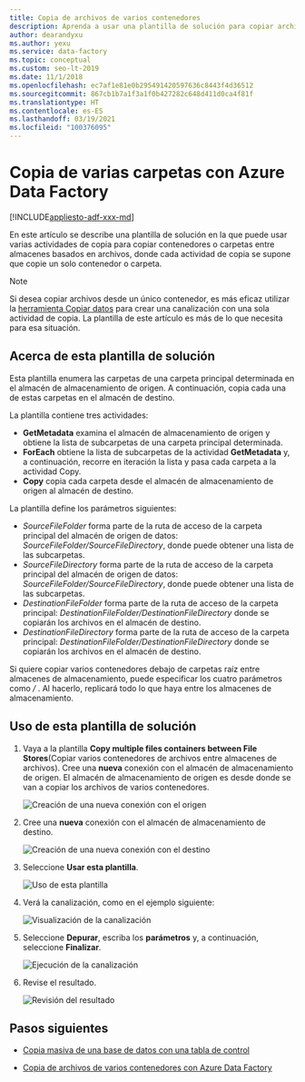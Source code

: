 ```yaml
---
title: Copia de archivos de varios contenedores
description: Aprenda a usar una plantilla de solución para copiar archivos de varios contenedores con Azure Data Factory.
author: dearandyxu
ms.author: yexu
ms.service: data-factory
ms.topic: conceptual
ms.custom: seo-lt-2019
ms.date: 11/1/2018
ms.openlocfilehash: ec7af1e81e0b295491420597636c8443f4d36512
ms.sourcegitcommit: 867cb1b7a1f3a1f0b427282c648d411d0ca4f81f
ms.translationtype: HT
ms.contentlocale: es-ES
ms.lasthandoff: 03/19/2021
ms.locfileid: "100376095"
---
```

# <a name="copy-multiple-folders-with-azure-data-factory"></a>Copia de varias carpetas con Azure Data Factory

[!INCLUDE[appliesto-adf-xxx-md](includes/appliesto-adf-xxx-md.md)]

En este artículo se describe una plantilla de solución en la que puede usar varias actividades de copia para copiar contenedores o carpetas entre almacenes basados en archivos, donde cada actividad de copia se supone que copie un solo contenedor o carpeta. 

> [!NOTE]
> Si desea copiar archivos desde un único contenedor, es más eficaz utilizar la [herramienta Copiar datos](copy-data-tool.md) para crear una canalización con una sola actividad de copia. La plantilla de este artículo es más de lo que necesita para esa situación.

## <a name="about-this-solution-template"></a>Acerca de esta plantilla de solución

Esta plantilla enumera las carpetas de una carpeta principal determinada en el almacén de almacenamiento de origen. A continuación, copia cada una de estas carpetas en el almacén de destino.

La plantilla contiene tres actividades:
- **GetMetadata** examina el almacén de almacenamiento de origen y obtiene la lista de subcarpetas de una carpeta principal determinada.
- **ForEach** obtiene la lista de subcarpetas de la actividad **GetMetadata** y, a continuación, recorre en iteración la lista y pasa cada carpeta a la actividad Copy.
- **Copy** copia cada carpeta desde el almacén de almacenamiento de origen al almacén de destino.

La plantilla define los parámetros siguientes:
- *SourceFileFolder* forma parte de la ruta de acceso de la carpeta principal del almacén de origen de datos: *SourceFileFolder/SourceFileDirectory*, donde puede obtener una lista de las subcarpetas. 
- *SourceFileDirectory* forma parte de la ruta de acceso de la carpeta principal del almacén de origen de datos: *SourceFileFolder/SourceFileDirectory*, donde puede obtener una lista de las subcarpetas. 
- *DestinationFileFolder* forma parte de la ruta de acceso de la carpeta principal: *DestinationFileFolder/DestinationFileDirectory* donde se copiarán los archivos en el almacén de destino. 
- *DestinationFileDirectory* forma parte de la ruta de acceso de la carpeta principal: *DestinationFileFolder/DestinationFileDirectory* donde se copiarán los archivos en el almacén de destino. 

Si quiere copiar varios contenedores debajo de carpetas raíz entre almacenes de almacenamiento, puede especificar los cuatro parámetros como */* . Al hacerlo, replicará todo lo que haya entre los almacenes de almacenamiento.

## <a name="how-to-use-this-solution-template"></a>Uso de esta plantilla de solución

1. Vaya a la plantilla **Copy multiple files containers between File Stores**(Copiar varios contenedores de archivos entre almacenes de archivos). Cree una **nueva** conexión con el almacén de almacenamiento de origen. El almacén de almacenamiento de origen es desde donde se van a copiar los archivos de varios contenedores.

    ![Creación de una nueva conexión con el origen](media/solution-template-copy-files-multiple-containers/copy-files-multiple-containers-image1.png)

2. Cree una **nueva** conexión con el almacén de almacenamiento de destino.

    ![Creación de una nueva conexión con el destino](media/solution-template-copy-files-multiple-containers/copy-files-multiple-containers-image2.png)

3. Seleccione **Usar esta plantilla**.

    ![Uso de esta plantilla](media/solution-template-copy-files-multiple-containers/copy-files-multiple-containers-image3.png)
    
4. Verá la canalización, como en el ejemplo siguiente:

    ![Visualización de la canalización](media/solution-template-copy-files-multiple-containers/copy-files-multiple-containers-image4.png)

5. Seleccione **Depurar**, escriba los **parámetros** y, a continuación, seleccione **Finalizar**.

    ![Ejecución de la canalización](media/solution-template-copy-files-multiple-containers/copy-files-multiple-containers-image5.png)

6. Revise el resultado.

    ![Revisión del resultado](media/solution-template-copy-files-multiple-containers/copy-files-multiple-containers-image6.png)

## <a name="next-steps"></a>Pasos siguientes

- [Copia masiva de una base de datos con una tabla de control](solution-template-bulk-copy-with-control-table.md)

- [Copia de archivos de varios contenedores con Azure Data Factory](solution-template-copy-files-multiple-containers.md)
